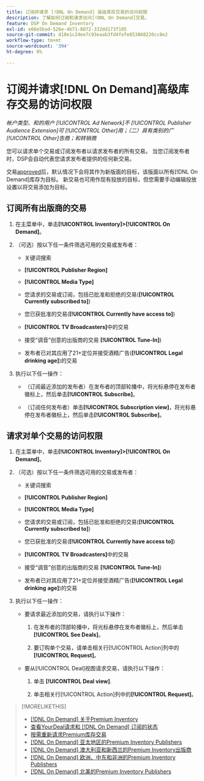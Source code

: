 ```yaml
---
title: 订阅并请求 [!DNL On Demand] 高级库存交易的访问权限
description: 了解如何订阅和请求访问[!DNL On Demand]交易。
feature: DSP On Demand Inventory
exl-id: e66e5bad-526e-4b71-8072-332dd173f105
source-git-commit: d10e1c24ee7c93eaab3fd4fefe853860226cc8e2
workflow-type: tm+mt
source-wordcount: '394'
ht-degree: 0%

---
```


# 订阅并请求[!DNL On Demand]高级库存交易的访问权限

*帐户类型、和的用户 [!UICONTROL Ad Network]不 [!UICONTROL Publisher Audience Extension]可 [!UICONTROL Other]用；（二）具有类别的广 [!UICONTROL Other]告商；和转销商*

您可以请求单个交易或订阅发布者以请求发布者的所有交易。 当您订阅发布者时，DSP会自动代表您请求发布者提供的任何新交易。

交易[approved](/help/dsp/inventory/on-demand-inventory-view-status.md)后，默认情况下会将其作为新版面的目标，该版面以所有[!DNL On Demand]库存为目标。 新交易也可用作现有投放的目标，但您需要手动编辑投放设置以将交易添加为目标。

## 订阅所有出版商的交易

1. 在主菜单中，单击&#x200B;**[!UICONTROL Inventory]>[!UICONTROL On Demand]**。

1. （可选）按以下任一条件筛选可用的交易或发布者：

   * 关键词搜索

   * **[!UICONTROL Publisher Region]**

   * **[!UICONTROL Media Type]**

   * 您请求的交易或订阅，包括已批准和拒绝的交易(**[!UICONTROL Currently subscribed to]**)

   * 您已获批准的交易(**[!UICONTROL Currently have access to]**)

   * **[!UICONTROL TV Broadcasters]**&#x200B;中的交易

   * 接受“调音”创意的出版商的交易
      **[!UICONTROL Tune-In]**)

   * 发布者已对其应用了21+定位并接受酒精广告(**[!UICONTROL Legal drinking age]**)的交易

1. 执行以下任一操作：

   * （订阅最近添加的发布者）在发布者的顶部轮播中，将光标悬停在发布者徽标上，然后单击&#x200B;**[!UICONTROL Subscribe]**。

   * （订阅任何发布者）单击&#x200B;**[!UICONTROL Subscription view]**，将光标悬停在发布者徽标上，然后单击&#x200B;**[!UICONTROL Subscribe]**。

## 请求对单个交易的访问权限

1. 在主菜单中，单击&#x200B;**[!UICONTROL Inventory]>[!UICONTROL On Demand]**。

1. （可选）按以下任一条件筛选可用的交易或发布者：

   * 关键词搜索

   * **[!UICONTROL Publisher Region]**

   * **[!UICONTROL Media Type]**

   * 您请求的交易或订阅，包括已批准和拒绝的交易(**[!UICONTROL Currently subscribed to]**)

   * 您已获批准的交易(**[!UICONTROL Currently have access to]**)

   * **[!UICONTROL TV Broadcasters]**&#x200B;中的交易

   * 接受“调音”创意的出版商的交易
      **[!UICONTROL Tune-In]**)

   * 发布者已对其应用了21+定位并接受酒精广告(**[!UICONTROL Legal drinking age]**)的交易

1. 执行以下任一操作：

   * 要请求最近添加的交易，请执行以下操作：

      1. 在发布者的顶部轮播中，将光标悬停在发布者徽标上，然后单击&#x200B;**[!UICONTROL See Deals]**。

      1. 要订购单个交易，请单击相关行[!UICONTROL Action]列中的&#x200B;**[!UICONTROL Request]**。
   * 要从[!UICONTROL Deal]视图请求交易，请执行以下操作：

      1. 单击 **[!UICONTROL Deal view]**.

      1. 单击相关行[!UICONTROL Action]列中的&#x200B;**[!UICONTROL Request]**。


>[!MORELIKETHIS]
>
>* [ [!DNL On Demand] 关于Premium Inventory](on-demand-inventory-about.md)
>* [查看YourDeal请求和 [!DNL On Demand] 订阅的状态](on-demand-inventory-view-status.md)
>* [按需重新请求Premium库存交易](on-demand-inventory-rerequest.md)
>* [[!DNL On Demand] 亚太地区的Premium Inventory Publishers](on-demand-inventory-publishers-apac.md)
>* [[!DNL On Demand] 澳大利亚和新西兰的Premium Inventory出版商](on-demand-inventory-publishers-anz.md)
>* [[!DNL On Demand] 欧洲、中东和非洲的Premium Inventory Publishers](on-demand-inventory-publishers-emea.md)
>* [[!DNL On Demand] 北美的Premium Inventory Publishers](on-demand-inventory-publishers-na.md)

